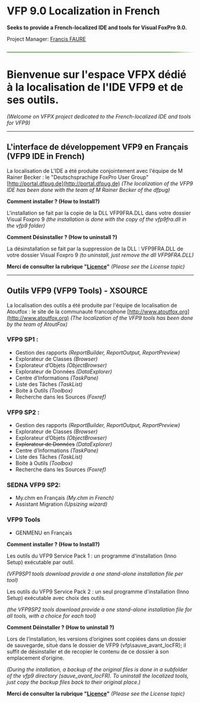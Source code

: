 # VFP 9.0 Localization in French
**Seeks to provide a French-localized IDE and tools for Visual FoxPro 9.0.**

Project Manager: [Francis FAURE](https://github.com/FrancisFaure)

![](images/hr-g.png)

# Bienvenue sur l'espace VFPX dédié à la localisation de l'IDE VFP9 et de ses outils.

_(Welcome on VFPX project dedicated to the French-localized IDE and tools for VFP9)_

----------

## L'interface de développement VFP9 en Français (VFP9 IDE in French)

La localisation de L'IDE a été produite conjointement avec l'équipe de M Rainer Becker : le "Deutschsprachige FoxPro User Group" [http://portal.dfpug.de](http://portal.dfpug.de)
_(The localization of the VFP9 IDE has been done with the team of M Rainer Becker of the dfpug)_


**Comment installer ? (How to Install?)**

L'installation se fait par la copie de la DLL VFP9FRA.DLL dans votre dossier Visual Foxpro 9
_(the installation is done with the copy of the vfp9fra.dll in the vfp9 folder)_

**Comment Désinstaller ? (How to uninstall ?)**

La désinstallation se fait par la suppression de la DLL : VFP9FRA.DLL de votre dossier Visual Foxpro 9
_(to uninstall, just remove the dll VFP9FRA.DLL)_


**Merci de consulter la rubrique "[Licence](LICENSE.md)"**
_(Please see the License topic)_


----------

## Outils VFP9 (VFP9 Tools) - XSOURCE

La localisation des outils a été produite par l'équipe de localisation de Atoutfox : le site de la communauté francophone [http://www.atoutfox.org](http://www.atoutfox.org)
_(The localization of the VFP9 tools has been done by the team of AtoutFox)_


### VFP9 SP1 :
* Gestion des rapports _(ReportBuilder, ReportOutput, ReportPreview)_  
* Explorateur de Classes _(Browser)_  
* Explorateur d’Objets _(ObjectBrowser)_  
* Explorateur de Données _(DataExplorer)_   
* Centre d’Informations _(TaskPane)_  
* Liste des Tâches _(TaskList)_  
* Boite à Outils _(Toolbox)_ 
* Recherche dans les Sources _(Foxref)_ 


### VFP9 SP2 :
* Gestion des rapports _(ReportBuilder, ReportOutput, ReportPreview)_  
* Explorateur de Classes _(Browser)_  
* Explorateur d’Objets _(ObjectBrowser)_  
* ~~Explorateur de Données~~ _(DataExplorer)_ 
* Centre d’Informations _(TaskPane)_  
* Liste des Tâches _(TaskList)_  
* Boite à Outils _(Toolbox)_  
* Recherche dans les Sources _(Foxref)_  


### SEDNA VFP9 SP2:
* My.chm en Français _(My.chm in French)_
* Assistant Migration _(Upsizing wizard)_


### VFP9 Tools
* GENMENU en Français 



**Comment installer ? (How to Install?)**

Les outils du VFP9 Service Pack 1 : un programme d'installation (Inno Setup) exécutable par outil. 

_(VFP9SP1 tools download provide a one stand-alone installation file per tool)_

Les outils du VFP9 Service Pack 2 : un seul programme d'installation (Inno Setup) exécutable avec choix des outils.

_(the VFP9SP2 tools download provide a one stand-alone installation file for all tools, with a choice for each tool)_


**Comment Déinstaller ? (How to uninstall ?)**

Lors de l’installation, les versions d’origines sont copiées dans un dossier de sauvegarde, situé dans le dossier de VFP9 (vfp\sauve_avant_locFR); 
il suffit de désinstaller et de recopier le contenu de ce dossier à son emplacement d’origine.

_(During the intallation, a backup of the original files is done in a subfolder of the vfp9 directory (sauve_avant_locFR). To uninstall the localized tools, just copy the backup files back to their original place.)_



**Merci de consulter la rubrique "[Licence](LICENSE.md)"** 
_(Please see the License topic)_

